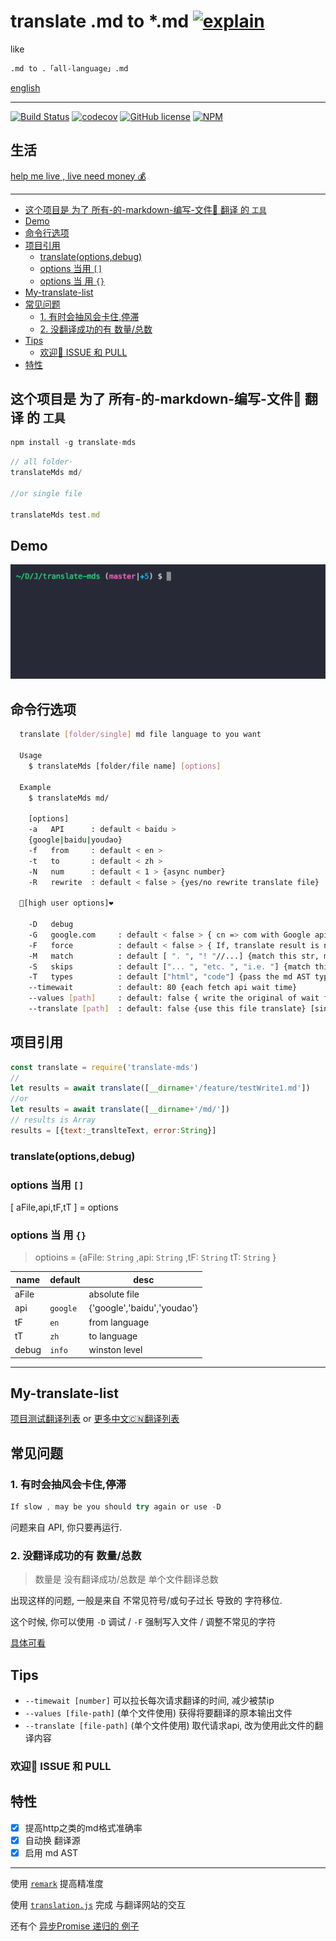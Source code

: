 # translate .md to *.md [![explain](http://llever.com/explain.svg)](https://github.com/chinanf-boy/explain-translateMds)

like

``` bash
.md to .「all-language」.md
```

[english](./README.en.md)

---


[![Build Status](https://travis-ci.org/chinanf-boy/translate-mds.svg?branch=master)](https://travis-ci.org/chinanf-boy/translate-mds)
[![codecov](https://codecov.io/gh/chinanf-boy/translate-mds/branch/master/graph/badge.svg)](https://codecov.io/gh/chinanf-boy/translate-mds)
[![GitHub license](https://img.shields.io/github/license/chinanf-boy/translate-mds.svg)](https://github.com/chinanf-boy/translate-mds/blob/master/License)
[![NPM](https://nodei.co/npm/translate-mds.png)](https://nodei.co/npm/translate-mds/)

## 生活

[help me live , live need money 💰](https://github.com/chinanf-boy/live-need-money)

---

<!-- START doctoc generated TOC please keep comment here to allow auto update -->
<!-- DON'T EDIT THIS SECTION, INSTEAD RE-RUN doctoc TO UPDATE -->


- [这个项目是 为了 所有-的-markdown-编写-文件📃 翻译 的 `工具`](#%E8%BF%99%E4%B8%AA%E9%A1%B9%E7%9B%AE%E6%98%AF-%E4%B8%BA%E4%BA%86-%E6%89%80%E6%9C%89-%E7%9A%84-markdown-%E7%BC%96%E5%86%99-%E6%96%87%E4%BB%B6-%E7%BF%BB%E8%AF%91-%E7%9A%84-%E5%B7%A5%E5%85%B7)
- [Demo](#demo)
- [命令行选项](#%E5%91%BD%E4%BB%A4%E8%A1%8C%E9%80%89%E9%A1%B9)
- [项目引用](#%E9%A1%B9%E7%9B%AE%E5%BC%95%E7%94%A8)
  - [translate(options,debug)](#translateoptionsdebug)
  - [options 当用 `[]`](#options-%E5%BD%93%E7%94%A8-)
  - [options 当 用 `{}`](#options-%E5%BD%93-%E7%94%A8-)
- [My-translate-list](#my-translate-list)
- [常见问题](#%E5%B8%B8%E8%A7%81%E9%97%AE%E9%A2%98)
  - [1. 有时会抽风会卡住,停滞](#1-%E6%9C%89%E6%97%B6%E4%BC%9A%E6%8A%BD%E9%A3%8E%E4%BC%9A%E5%8D%A1%E4%BD%8F%E5%81%9C%E6%BB%9E)
  - [2. 没翻译成功的有 数量/总数](#2-%E6%B2%A1%E7%BF%BB%E8%AF%91%E6%88%90%E5%8A%9F%E7%9A%84%E6%9C%89-%E6%95%B0%E9%87%8F%E6%80%BB%E6%95%B0)
- [Tips](#tips)
  - [欢迎👏 ISSUE 和 PULL](#%E6%AC%A2%E8%BF%8E-issue-%E5%92%8C-pull)
- [特性](#%E7%89%B9%E6%80%A7)

<!-- END doctoc generated TOC please keep comment here to allow auto update -->

## 这个项目是 为了 所有-的-markdown-编写-文件📃 翻译 的 `工具`

``` js
npm install -g translate-mds
```

``` js
// all folder·
translateMds md/

//or single file

translateMds test.md
```

## Demo

![demo](./imgs/demo.gif)

## 命令行选项

``` bash
  translate [folder/single] md file language to you want

  Usage
    $ translateMds [folder/file name] [options]

  Example
    $ translateMds md/

    [options]
    -a   API      : default < baidu >
    {google|baidu|youdao}
    -f   from     : default < en >
    -t   to       : default < zh >
    -N   num      : default < 1 > {async number}
    -R   rewrite  : default < false > {yes/no rewrite translate file}

  🌟[high user options]❤️

    -D   debug
    -G   google.com     : default < false > { cn => com with Google api }
    -F   force          : default < false > { If, translate result is no 100%, force wirte md file }
    -M   match          : default [ ". ", "! "//...] {match this str, merge translate result }
    -S   skips          : default ["... ", "etc. ", "i.e. "] {match this str will, skip merge translate result}
    -T   types          : default ["html", "code"] {pass the md AST type}
    --timewait          : default: 80 {each fetch api wait time}
    --values [path]     : default: false { write the original of wait for translate file} [single file])
    --translate [path]  : default: false {use this file translate} [single file]
```

## 项目引用

``` js
const translate = require('translate-mds')
//
let results = await translate([__dirname+'/feature/testWrite1.md'])
//or
let results = await translate([__dirname+'/md/'])
// results is Array
results = [{text:_translteText, error:String}]

```

### translate(options,debug)

### options 当用 `[]`

[ aFile,api,tF,tT ] = options

### options 当 用 `{}`

> optioins = {aFile: `String` ,api: `String` ,tF: `String` tT: `String` }

name | default | desc
---------|----------|---------
 aFile |  | absolute file
 api |  `google` | {'google','baidu','youdao'}
 tF |  `en` | from language
 tT |  `zh` | to language
 debug |  `info` | winston level

---

## My-translate-list

[项目测试翻译列表](https://github.com/chinanf-boy/translate-mds-test-list) or
[更多中文🇨🇳翻译列表](https://github.com/chinanf-boy/chinese-translate-list)

## 常见问题

### 1. 有时会抽风会卡住,停滞

``` js
If slow , may be you should try again or use -D
```

问题来自 API, 你只要再运行.

### 2. 没翻译成功的有 数量/总数

> 数量是 没有翻译成功/总数是 单个文件翻译总数

出现这样的问题, 一般是来自 不常见符号/或句子过长 导致的 字符移位.

这个时候, 你可以使用 `-D` 调试 / `-F` 强制写入文件 / 调整不常见的字符

[具体可看](https://github.com/chinanf-boy/translate-mds/issues/22)

## Tips

 - `--timewait [number]` 可以拉长每次请求翻译的时间, 减少被禁ip
 - `--values [file-path]` (单个文件使用) 获得将要翻译的原本输出文件
 - `--translate [file-path]` (单个文件使用) 取代请求api, 改为使用此文件的翻译内容

### 欢迎👏 ISSUE 和 PULL

## 特性

- [x] 提高http之类的md格式准确率
- [x] 自动换 翻译源
- [x] 启用 md AST

---

使用 [`remark`](https://github.com/wooorm/remark) 提高精准度

使用 [`translation.js`](https://github.com/Selection-Translator/translation.js) 完成 与翻译网站的交互

还有个 [异步Promise 递归的 例子](https://github.com/chinanf-boy/translate-mds/blob/master/src/setObjectKey.js#L78)
